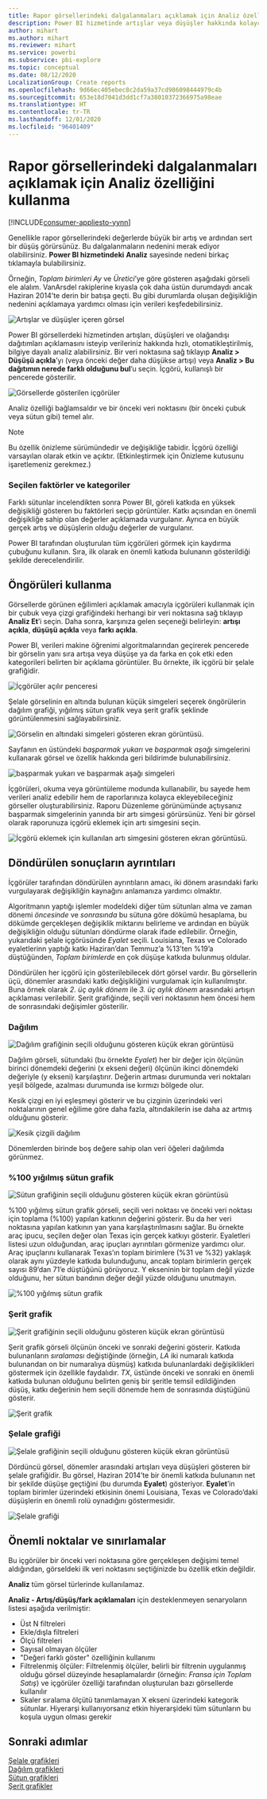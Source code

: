 ```yaml
---
title: Rapor görsellerindeki dalgalanmaları açıklamak için Analiz özelliğini kullanma
description: Power BI hizmetinde artışlar veya düşüşler hakkında kolayca öngörü elde edin
author: mihart
ms.author: mihart
ms.reviewer: mihart
ms.service: powerbi
ms.subservice: pbi-explore
ms.topic: conceptual
ms.date: 08/12/2020
LocalizationGroup: Create reports
ms.openlocfilehash: 9d66ec405ebec8c2da59a37cd986098444979c4b
ms.sourcegitcommit: 653e18d7041d3dd1cf7a38010372366975a98eae
ms.translationtype: HT
ms.contentlocale: tr-TR
ms.lasthandoff: 12/01/2020
ms.locfileid: "96401409"
---
```

# <a name="use-the-analyze-feature-to-explain-fluctuations-in-report-visuals"></a>Rapor görsellerindeki dalgalanmaları açıklamak için Analiz özelliğini kullanma

[!INCLUDE[consumer-appliesto-yynn](../includes/consumer-appliesto-yynn.md)]

Genellikle rapor görsellerindeki değerlerde büyük bir artış ve ardından sert bir düşüş görürsünüz. Bu dalgalanmaların nedenini merak ediyor olabilirsiniz. **Power BI hizmetindeki** **Analiz** sayesinde nedeni birkaç tıklamayla bulabilirsiniz.

Örneğin, *Toplam birimleri* *Ay* ve *Üretici*’ye göre gösteren aşağıdaki görseli ele alalım. VanArsdel rakiplerine kıyasla çok daha üstün durumdaydı ancak Haziran 2014’te derin bir batışa geçti. Bu gibi durumlarda oluşan değişikliğin nedenini açıklamaya yardımcı olması için verileri keşfedebilirsiniz. 

![Artışlar ve düşüşler içeren görsel](media/end-user-analyze-visuals/power-bi-line-chart.png)

Power BI görsellerdeki hizmetinden artışları, düşüşleri ve olağandışı dağıtımları açıklamasını isteyip verileriniz hakkında hızlı, otomatikleştirilmiş, bilgiye dayalı analiz alabilirsiniz. Bir veri noktasına sağ tıklayıp **Analiz > Düşüşü açıkla**’yı (veya önceki değer daha düşükse artışı) veya **Analiz > Bu dağıtımın nerede farklı olduğunu bul**’u seçin. İçgörü, kullanışlı bir pencerede gösterilir.

![Görsellerde gösterilen içgörüler](media/end-user-analyze-visuals/power-bi-decrease.png)

Analiz özelliği bağlamsaldır ve bir önceki veri noktasını (bir önceki çubuk veya sütun gibi) temel alır.

> [!NOTE]
> Bu özellik önizleme sürümündedir ve değişikliğe tabidir. İçgörü özelliği varsayılan olarak etkin ve açıktır. (Etkinleştirmek için Önizleme kutusunu işaretlemeniz gerekmez.)

### <a name="which-factors-and-categories-are-chosen"></a>Seçilen faktörler ve kategoriler

Farklı sütunlar incelendikten sonra Power BI, göreli katkıda en yüksek değişikliği gösteren bu faktörleri seçip görüntüler. Katkı açısından en önemli değişikliğe sahip olan değerler açıklamada vurgulanır. Ayrıca en büyük gerçek artış ve düşüşlerin olduğu değerler de vurgulanır.

Power BI tarafından oluşturulan tüm içgörüleri görmek için kaydırma çubuğunu kullanın. Sıra, ilk olarak en önemli katkıda bulunanın gösterildiği şekilde derecelendirilir. 

## <a name="using-insights"></a>Öngörüleri kullanma
Görsellerde görünen eğilimleri açıklamak amacıyla içgörüleri kullanmak için bir çubuk veya çizgi grafiğindeki herhangi bir veri noktasına sağ tıklayıp **Analiz Et**’i seçin. Daha sonra, karşınıza gelen seçeneği belirleyin: **artışı açıkla**, **düşüşü açıkla** veya **farkı açıkla**.

Power BI, verileri makine öğrenimi algoritmalarından geçirerek pencerede bir görselin yanı sıra artışa veya düşüşe ya da farka en çok etki eden kategorileri belirten bir açıklama görüntüler.  Bu örnekte, ilk içgörü bir şelale grafiğidir.

![İçgörüler açılır penceresi](media/end-user-analyze-visuals/power-bi-insight.png)

Şelale görselinin en altında bulunan küçük simgeleri seçerek öngörülerin dağılım grafiği, yığılmış sütun grafik veya şerit grafik şeklinde görüntülenmesini sağlayabilirsiniz.

![Görselin en altındaki simgeleri gösteren ekran görüntüsü.](media/end-user-analyze-visuals/power-bi-options.png)

Sayfanın en üstündeki *başparmak yukarı* ve *başparmak aşağı* simgelerini kullanarak görsel ve özellik hakkında geri bildirimde bulunabilirsiniz.  

![başparmak yukarı ve başparmak aşağı simgeleri](media/end-user-analyze-visuals/power-bi-thumbs.png)


İçgörüleri, okuma veya görüntüleme modunda kullanabilir, bu sayede hem verileri analiz edebilir hem de raporlarınıza kolayca ekleyebileceğiniz görseller oluşturabilirsiniz. Raporu Düzenleme görünümünde açtıysanız başparmak simgelerinin yanında bir artı simgesi görürsünüz. Yeni bir görsel olarak raporunuza içgörü eklemek için artı simgesini seçin. 

![İçgörü eklemek için kullanılan artı simgesini gösteren ekran görüntüsü.](media/end-user-analyze-visuals/power-bi-add-visual.png)

## <a name="details-of-the-results-returned"></a>Döndürülen sonuçların ayrıntıları

İçgörüler tarafından döndürülen ayrıntıların amacı, iki dönem arasındaki farkı vurgulayarak değişikliğin kaynağını anlamanıza yardımcı olmaktır.  

Algoritmanın yaptığı işlemler modeldeki diğer tüm sütunları alma ve zaman dönemi *öncesinde* ve *sonrasında* bu sütuna göre dökümü hesaplama, bu dökümde gerçekleşen değişiklik miktarını belirleme ve ardından en büyük değişikliğin olduğu sütunları döndürme olarak ifade edilebilir. Örneğin, yukarıdaki şelale içgörüsünde *Eyalet* seçili. Louisiana, Texas ve Colorado eyaletlerinn yaptığı katkı Haziran’dan Temmuz’a %13’ten %19’a düştüğünden, *Toplam birimlerde* en çok düşüşe katkıda bulunmuş oldular.  

Döndürülen her içgörü için gösterilebilecek dört görsel vardır. Bu görsellerin üçü, dönemler arasındaki katkı değişikliğini vurgulamak için kullanılmıştır. Buna örnek olarak *2. üç aylık dönem* ile *3. üç aylık dönem* arasındaki artışın açıklaması verilebilir. Şerit grafiğinde, seçili veri noktasının hem öncesi hem de sonrasındaki değişimler gösterilir.

### <a name="the-scatter-plot"></a>Dağılım

![Dağılım grafiğinin seçili olduğunu gösteren küçük ekran görüntüsü](media/end-user-analyze-visuals/power-bi-scatter-icon.png)

Dağılım görseli, sütundaki (bu örnekte *Eyalet*) her bir değer için ölçünün birinci dönemdeki değerini (x ekseni değeri) ölçünün ikinci dönemdeki değeriyle (y ekseni) karşılaştırır. Değerin artması durumunda veri noktaları yeşil bölgede, azalması durumunda ise kırmızı bölgede olur. 

Kesik çizgi en iyi eşleşmeyi gösterir ve bu çizginin üzerindeki veri noktalarının genel eğilime göre daha fazla, altındakilerin ise daha az artmış olduğunu gösterir.  

![Kesik çizgili dağılım](media/end-user-analyze-visuals/power-bi-scatter.png)

Dönemlerden birinde boş değere sahip olan veri öğeleri dağılımda görünmez.

### <a name="the-100-stacked-column-chart"></a>%100 yığılmış sütun grafik

![Sütun grafiğinin seçili olduğunu gösteren küçük ekran görüntüsü](media/end-user-analyze-visuals/power-bi-column-icon.png)

%100 yığılmış sütun grafik görseli, seçili veri noktası ve önceki veri noktası için toplama (%100) yapılan katkının değerini gösterir. Bu da her veri noktasına yapılan katkının yan yana karşılaştırılmasını sağlar. Bu örnekte araç ipucu, seçilen değer olan Texas için gerçek katkıyı gösterir. Eyaletleri listesi uzun olduğundan, araç ipuçları ayrıntıları görmenize yardımcı olur. Araç ipuçlarını kullanarak Texas’ın toplam birimlere (%31 ve %32) yaklaşık olarak aynı yüzdeyle katkıda bulunduğunu, ancak toplam birimlerin gerçek sayısı 89’dan 71’e düştüğünü görüyoruz. Y ekseninin bir toplam değil yüzde olduğunu, her sütun bandının değer değil yüzde olduğunu unutmayın. 

![%100 yığılmış sütun grafik](media/end-user-analyze-visuals/power-bi-stacked.png)

### <a name="the-ribbon-chart"></a>Şerit grafik

![Şerit grafiğinin seçili olduğunu gösteren küçük ekran görüntüsü](media/end-user-analyze-visuals/power-bi-ribbon-icon.png)

Şerit grafik görseli ölçünün önceki ve sonraki değerini gösterir. Katkıda bulunanların *sıralaması* değiştiğinde (örneğin, *LA* iki numaralı katkıda bulunandan on bir numaralıya düşmüş) katkıda bulunanlardaki değişiklikleri göstermek için özellikle faydalıdır.  *TX*, üstünde önceki ve sonraki en önemli katkıda bulunan olduğunu belirten geniş bir şeritle temsil edildiğinden düşüş, katkı değerinin hem seçili dönemde hem de sonrasında düştüğünü gösterir.

![Şerit grafik](media/end-user-analyze-visuals/power-bi-ribbon-tooltip.png)

### <a name="the-waterfall-chart"></a>Şelale grafiği

![Şelale grafiğinin seçili olduğunu gösteren küçük ekran görüntüsü](media/end-user-analyze-visuals/power-bi-waterfall-icon.png)

Dördüncü görsel, dönemler arasındaki artışları veya düşüşleri gösteren bir şelale grafiğidir. Bu görsel, Haziran 2014’te bir önemli katkıda bulunanın net bir şekilde düşüşe geçtiğini (bu durumda **Eyalet**) gösteriyor. **Eyalet**’in toplam birimler üzerindeki etkisinin önemi Louisiana, Texas ve Colorado’daki düşüşlerin en önemli rolü oynadığını göstermesidir.      

![Şelale grafiği](media/end-user-analyze-visuals/power-bi-insight.png)


 



## <a name="considerations-and-limitations"></a>Önemli noktalar ve sınırlamalar
Bu içgörüler bir önceki veri noktasına göre gerçekleşen değişimi temel aldığından, görseldeki ilk veri noktasını seçtiğinizde bu özellik etkin değildir. 

**Analiz** tüm görsel türlerinde kullanılamaz. 

**Analiz - Artış/düşüş/fark açıklamaları** için desteklenmeyen senaryoların listesi aşağıda verilmiştir:

* Üst N filtreleri
* Ekle/dışla filtreleri
* Ölçü filtreleri
* Sayısal olmayan ölçüler
* "Değeri farklı göster" özelliğinin kullanımı
* Filtrelenmiş ölçüler: Filtrelenmiş ölçüler, belirli bir filtrenin uygulanmış olduğu görsel düzeyinde hesaplamalardır (örneğin: *Fransa için Toplam Satış*) ve içgörüler özelliği tarafından oluşturulan bazı görsellerde kullanılır
* Skaler sıralama ölçütü tanımlamayan X ekseni üzerindeki kategorik sütunlar. Hiyerarşi kullanıyorsanız etkin hiyerarşideki tüm sütunların bu koşula uygun olması gerekir


## <a name="next-steps"></a>Sonraki adımlar
[Şelale grafikleri](../visuals/power-bi-visualization-waterfall-charts.md)    
[Dağılım grafikleri](../visuals/power-bi-visualization-scatter.md)    
[Sütun grafikleri](../visuals/power-bi-report-visualizations.md)    
[Şerit grafikler](../visuals/desktop-ribbon-charts.md)
